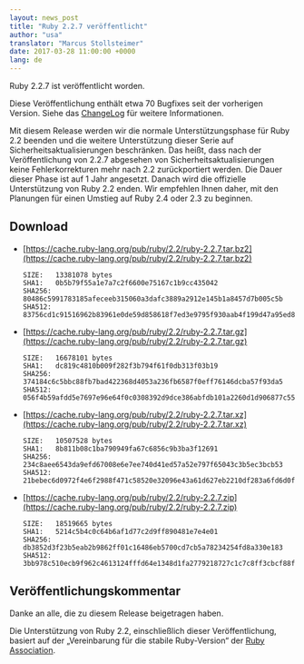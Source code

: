 ```yaml
---
layout: news_post
title: "Ruby 2.2.7 veröffentlicht"
author: "usa"
translator: "Marcus Stollsteimer"
date: 2017-03-28 11:00:00 +0000
lang: de
---
```


Ruby 2.2.7 ist veröffentlicht worden.

Diese Veröffentlichung enthält etwa 70 Bugfixes seit der vorherigen Version.
Siehe das
[ChangeLog](http://svn.ruby-lang.org/repos/ruby/tags/v2_2_7/ChangeLog)
für weitere Informationen.

Mit diesem Release werden wir die normale Unterstützungsphase für
Ruby 2.2 beenden und die weitere Unterstützung dieser Serie auf
Sicherheitsaktualisierungen beschränken.
Das heißt, dass nach der Veröffentlichung von 2.2.7 abgesehen von
Sicherheitsaktualisierungen keine Fehlerkorrekturen mehr nach 2.2
zurückportiert werden.
Die Dauer dieser Phase ist auf 1 Jahr angesetzt.
Danach wird die offizielle Unterstützung von Ruby 2.2 enden.
Wir empfehlen Ihnen daher, mit den Planungen für einen Umstieg auf
Ruby 2.4 oder 2.3 zu beginnen.


## Download

* [https://cache.ruby-lang.org/pub/ruby/2.2/ruby-2.2.7.tar.bz2](https://cache.ruby-lang.org/pub/ruby/2.2/ruby-2.2.7.tar.bz2)

      SIZE:   13381078 bytes
      SHA1:   0b5b79f55a1e7a7c2f6600e75167c1b9cc435042
      SHA256: 80486c5991783185afeceeb315060a3dafc3889a2912e145b1a8457d7b005c5b
      SHA512: 83756cd1c91516962b83961e0de59d858618f7ed3e9795f930aab4f199d47a95ed8f867d8aa9b51d508be26d9babf2140117c88241168bac41e6ef702cfadf20

* [https://cache.ruby-lang.org/pub/ruby/2.2/ruby-2.2.7.tar.gz](https://cache.ruby-lang.org/pub/ruby/2.2/ruby-2.2.7.tar.gz)

      SIZE:   16678101 bytes
      SHA1:   dc819c4810b009f282f3b794f61f0db313f03b19
      SHA256: 374184c6c5bbc88fb7bad422368d4053a236fb6587f0eff76146dcba57f93da5
      SHA512: 056f4b59afdd5e7697e96e64f0c0308392d9dce386abfdb101a2260d1d906877c55ae135cb86a1598a778ca7beb39424ad38bce0deb860981a10e8f5d48bf359

* [https://cache.ruby-lang.org/pub/ruby/2.2/ruby-2.2.7.tar.xz](https://cache.ruby-lang.org/pub/ruby/2.2/ruby-2.2.7.tar.xz)

      SIZE:   10507528 bytes
      SHA1:   8b811b08c1ba790949fa67c6856c9b3ba3f12691
      SHA256: 234c8aee6543da9efd67008e6e7ee740d41ed57a52e797f65043c3b5ec3bcb53
      SHA512: 21bebec6d0972f4e6f2988f471c58520e32096e43a61d627eb2210df283a6fd6d0fc49da9063f2d086f3d489f13e948462a6f084f9e931b4fde6102f490cc225

* [https://cache.ruby-lang.org/pub/ruby/2.2/ruby-2.2.7.zip](https://cache.ruby-lang.org/pub/ruby/2.2/ruby-2.2.7.zip)

      SIZE:   18519665 bytes
      SHA1:   5214c5b4c0c64b6af1d77c2d9ff890481e7e4e01
      SHA256: db3852d3f23b5eab2b9862ff01c16486eb5700cd7cb5a78234254fd8a330e183
      SHA512: 3bb978c510ecb9f962c4613124fffd64e1348d1fa2779218727c1c7c8ff3cbcf88ff0232acb815f3363af67e9f5ce546ca84990ee95269f9512270830daa588a

## Veröffentlichungskommentar

Danke an alle, die zu diesem Release beigetragen haben.

Die Unterstützung von Ruby 2.2, einschließlich dieser Veröffentlichung,
basiert auf der „Vereinbarung für die stabile Ruby-Version“ der
[Ruby Association](http://www.ruby.or.jp/).
